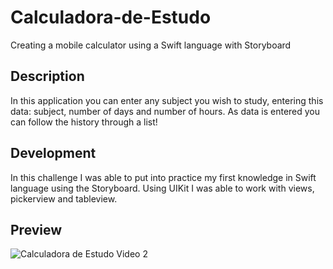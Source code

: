 # Calculadora-de-Estudo
Creating a mobile calculator using a Swift language with Storyboard



<h2> Description </h2>
<p> In this application you can enter any subject you wish to study, entering this data: subject, number of days and number of hours. As data is entered you can follow the history through a list!
</p>

<h2> Development </h2>
<p> In this challenge I was able to put into practice my first knowledge in Swift language using the Storyboard. Using UIKit I was able to work with views, pickerview and tableview.
</p>

<h2> Preview </h2>

![Calculadora de Estudo Video 2](https://user-images.githubusercontent.com/102704880/177997021-9e0ae989-a7fd-4f36-82b6-81bc33b32065.gif)



